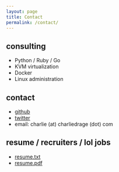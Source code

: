 ```yaml
---
layout: page
title: Contact
permalink: /contact/
---
```


## consulting
* Python / Ruby / Go
* KVM virtualization
* Docker
* Linux administration

## contact
* [github](https://github.com/cdrage)
* [twitter](https://twitter.com/cdrage)
* email: charlie (at) charliedrage (dot) com

## resume / recruiters / lol jobs
* [resume.txt](/resume.txt)
* [resume.pdf](/resume.pdf)
